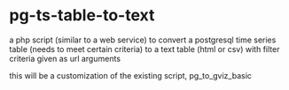 pg-ts-table-to-text
===================

a php script (similar to a web service) to convert a postgresql time series table (needs to meet certain criteria) to a text table (html or csv) with filter criteria given as url arguments

this will be a customization of the existing script, pg_to_gviz_basic
